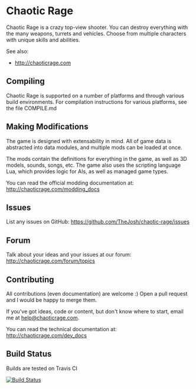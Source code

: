Chaotic Rage
============

Chaotic Rage is a crazy top-view shooter.
You can destroy everything with the many weapons, turrets and vehicles.
Choose from multiple characters with unique skills and abilities.

See also:
* http://chaoticrage.com


Compiling
---------

Chaotic Rage is supported on a number of platforms and through various
build environments. For compilation instructions for various platforms,
see the file COMPILE.md


Making Modifications
--------------------

The game is designed with extensability in mind. All of game data
is abstracted into data modules, and multiple mods can be loaded at once.

The mods contain the definitions for everything in the game,
as well as 3D models, sounds, songs, etc. The game also uses the scripting
language Lua, which provides logic for AIs, as well as managed game types.

You can read the official modding documentation at: http://chaoticrage.com/modding_docs


Issues
------

List any issues on GitHub:
https://github.com/TheJosh/chaotic-rage/issues


Forum
-----

Talk about your ideas and your issues at our forum:
http://chaoticrage.com/forum/topics


Contributing
------------

All contributions (even documentation) are welcome :) Open a pull request and I would be happy to merge them.

If you've got ideas, code or content, but don't know where to start, email me at help@chaoticrage.com.

You can read the technical documentation at: http://chaoticrage.com/dev_docs


Build Status
------------
Builds are tested on Travis CI

[![Build Status](https://travis-ci.org/TheJosh/chaotic-rage.png?branch=master)](https://travis-ci.org/TheJosh/chaotic-rage)
